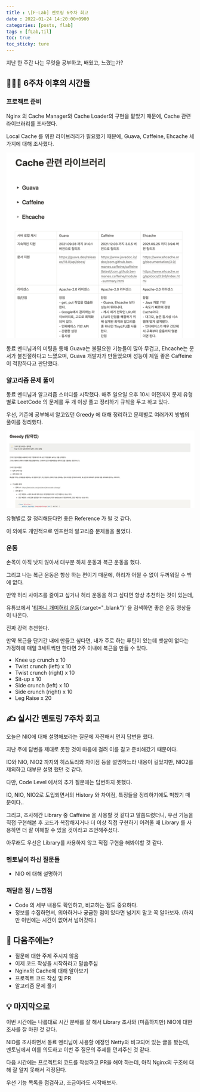 ```yaml
---
title : \[F-Lab] 멘토링 6주차 회고
date : 2022-01-24 14:20:00+0900 
categories: [posts, flab]
tags : [fLab,til]
toc: true 
toc_sticky: ture
---
```


지난 한 주간 나는 무엇을 공부하고, 배웠고, 느꼈는가?

## 🏃🏻‍♀️ 6주차 이후의 시간들

### 프로젝트 준비
Nginx 의 Cache Manager와 Cache Loader의 구현을 맡았기 때문에, Cache 관련 라이브러리를 조사했다.

Local Cache 를 위한 라이브러리가 필요했기 때문에, Guava, Caffeine, Ehcache 세 가지에 대해 조사했다.

![local cache library research result](/assets/images/2022-01-24-library-research.png)

동료 멘티님과의 미팅을 통해 Guava는 불필요한 기능들이 많아 무겁고, Ehcache는 문서가 불친절하다고 느꼈으며, Guava 개발자가 만들었으며 성능이 제일 좋은 Caffeine 이 적합하다고 판단했다.

### 알고리즘 문제 풀이
동료 멘티님과 알고리즘 스터디를 시작했다. 매주 일요일 오후 10시 이전까지 문제 유형별로 LeetCode 의 문제를 두 개 이상 풀고 정리하기 규칙을 두고 하고 있다.

우선, 기존에 공부해서 알고있던 Greedy 에 대해 정리하고 문제별로 여러가지 방법의 풀이를 정리했다.

![algorithm study - greedy](/assets/images/2022-01-24-algorithm-study-greedy.png)

유형별로 잘 정리해둔다면 좋은 Reference 가 될 것 같다.

이 외에도 개인적으로 인프런의 알고리즘 문제들을 풀었다.

### 운동
손목이 아직 낫지 않아서 대부분 하체 운동과 복근 운동을 했다.

그리고 나는 복근 운동은 항상 하는 편이기 때문에, 허리가 어쩔 수 없이 두꺼워질 수 밖에 없다.

만약 허리 사이즈를 줄이고 싶거나 허리 운동을 하고 싶다면 항상 추천하는 것이 있는데,

유튜브에서 '[티파니 개미허리 운동](https://www.youtube.com/watch?v=xn50w99-MpA){:target="_blank"}' 을 검색하면 좋은 운동 영상들이 나온다.

진짜 강력 추천한다.

만약 복근을 단기간 내에 만들고 싶다면, 내가 주로 하는 루틴이 있는데 뱃살이 없다는 가정하에 매일 3세트씩만 한다면 2주 이내에 복근을 만들 수 있다.

- Knee up crunch x 10
- Twist crunch (left) x 10
- Twist crunch (right) x 10
- Sit-up x 10
- Side crunch (left) x 10
- Side crunch (right) x 10
- Leg Raise x 20

## ✍ 실시간 멘토링 7주차 회고
오늘은 NIO에 대해 설명해보라는 질문에 자진해서 먼저 답변을 했다.

지난 주에 답변을 제대로 못한 것이 마음에 걸려 이를 갈고 준비해갔기 때문이다.

IO와 NIO, NIO2 까지의 히스토리와 차이점 등을 설명하느라 내용이 길었지만, NIO2를 제외하고 대부분 설명 했던 것 같다.

다만, Code Level 에서의 추가 질문에는 답변하지 못했다.

IO, NIO, NIO2로 도입되면서의 History 와 차이점, 특징들을 정리하기에도 벅찼기 때문이다..

그리고, 조사해간 Library 중 Caffeine 을 사용할 것 같다고 말씀드렸더니, 우선 기능을 직접 구현해본 후 코드가 복잡해지거나 더 이상 직접 구현하기 어려울 때 Library 를 사용하면 더 잘 이해할 수 있을 것이라고 조언해주셨다.

아무래도 우선은 Library를 사용하지 않고 직접 구현을 해봐야할 것 같다.

### 멘토님이 하신 질문들
- NIO 에 대해 설명하기


### 깨달은 점 / 느낀점
- Code 의 세부 내용도 확인하고, 비교하는 점도 중요하다.
- 정보를 수집하면서, 의아하거나 궁금한 점이 있다면 넘기지 말고 꼭 알아보자. (하지만 이번에는 시간이 없어서 넘어갔다.)


## 🎯 다음주에는?
- 질문에 대한 주제 주시지 않음
- 이제 코드 작성을 시작하라고 말씀주심
- Nginx와 Cache에 대해 알아보기
- 프로젝트 코드 작성 및 PR
- 알고리즘 문제 풀기

## 💡 마지막으로
이번 시간에는 나름대로 시간 분배를 잘 해서 Library 조사와 (미흡하지만) NIO에 대한 조사를 잘 마친 것 같다.

NIO를 조사하면서 동료 멘티님이 사용할 예정인 Netty와 비교되어 있는 글을 봤는데, 멘토님께서 이를 의도하고 이번 주 질문의 주제를 던져주신 것 같다.

다음 시간에는 프로젝트의 코드를 작성하고 PR을 해야 하는데, 아직 Nginx의 구조에 대해 잘 알지 못해서 걱정된다.

우선 기능 목록을 점검하고, 조금이라도 시작해보자.